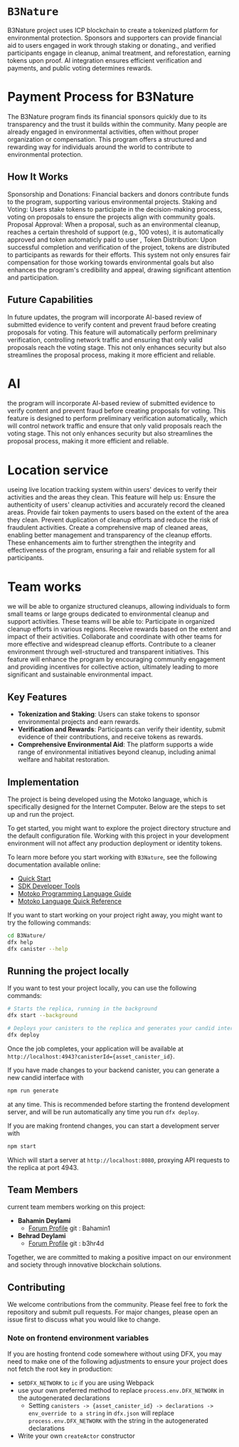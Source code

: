 # `B3Nature`

B3Nature project uses ICP blockchain to create a tokenized platform for environmental protection. Sponsors and supporters can provide financial aid to users engaged in work through staking or donating., and verified participants engage in cleanup, animal treatment, and reforestation, earning tokens upon proof. AI integration ensures efficient verification and payments, and public voting determines rewards.

# Payment Process for B3Nature
The B3Nature program finds its financial sponsors quickly due to its transparency and the trust it builds within the community. Many people are already engaged in environmental activities, often without proper organization or compensation. This program offers a structured and rewarding way for individuals around the world to contribute to environmental protection.

## How It Works
Sponsorship and Donations: Financial backers and donors contribute funds to the program, supporting various environmental projects.
Staking and Voting: Users stake tokens to participate in the decision-making process, voting on proposals to ensure the projects align with community goals.
Proposal Approval: When a proposal, such as an environmental cleanup, reaches a certain threshold of support (e.g., 100 votes), it is automatically approved and token automaticly paid to user ,
Token Distribution: Upon successful completion and verification of the project, tokens are distributed to participants as rewards for their efforts.
This system not only ensures fair compensation for those working towards environmental goals but also enhances the program's credibility and appeal, drawing significant attention and participation.

## Future Capabilities
In future updates, the program will incorporate AI-based review of submitted evidence to verify content and prevent fraud before creating proposals for voting. This feature will automatically perform preliminary verification, controlling network traffic and ensuring that only valid proposals reach the voting stage. This not only enhances security but also streamlines the proposal process, making it more efficient and reliable.
# AI
the program will incorporate AI-based review of submitted evidence to verify content and prevent fraud before creating proposals for voting. This feature is designed to perform preliminary verification automatically, which will control network traffic and ensure that only valid proposals reach the voting stage. This not only enhances security but also streamlines the proposal process, making it more efficient and reliable.
# Location service
useing live location tracking system within users' devices to verify their activities and the areas they clean. This feature will help us:
Ensure the authenticity of users' cleanup activities and accurately record the cleaned areas.
Provide fair token payments to users based on the extent of the area they clean.
Prevent duplication of cleanup efforts and reduce the risk of fraudulent activities.
Create a comprehensive map of cleaned areas, enabling better management and transparency of the cleanup efforts.
These enhancements aim to further strengthen the integrity and effectiveness of the program, ensuring a fair and reliable system for all participants.

# Team works
we will be able to organize structured cleanups, allowing individuals to form small teams or large groups dedicated to environmental cleanup and support activities. These teams will be able to:
Participate in organized cleanup efforts in various regions.
Receive rewards based on the extent and impact of their activities.
Collaborate and coordinate with other teams for more effective and widespread cleanup efforts.
Contribute to a cleaner environment through well-structured and transparent initiatives.
This feature will enhance the program by encouraging community engagement and providing incentives for collective action, ultimately leading to more significant and sustainable environmental impact.

## Key Features

- **Tokenization and Staking**: Users can stake tokens to sponsor environmental projects and earn rewards.
- **Verification and Rewards**: Participants can verify their identity, submit evidence of their contributions, and receive tokens as rewards.
- **Comprehensive Environmental Aid**: The platform supports a wide range of environmental initiatives beyond cleanup, including animal welfare and habitat restoration.

## Implementation

The project is being developed using the Motoko language, which is specifically designed for the Internet Computer. Below are the steps to set up and run the project.

To get started, you might want to explore the project directory structure and the default configuration file. Working with this project in your development environment will not affect any production deployment or identity tokens.

To learn more before you start working with `B3Nature`, see the following documentation available online:

- [Quick Start](https://internetcomputer.org/docs/current/developer-docs/setup/deploy-locally)
- [SDK Developer Tools](https://internetcomputer.org/docs/current/developer-docs/setup/install)
- [Motoko Programming Language Guide](https://internetcomputer.org/docs/current/motoko/main/motoko)
- [Motoko Language Quick Reference](https://internetcomputer.org/docs/current/motoko/main/language-manual)

If you want to start working on your project right away, you might want to try the following commands:

```bash
cd B3Nature/
dfx help
dfx canister --help
```

## Running the project locally

If you want to test your project locally, you can use the following commands:

```bash
# Starts the replica, running in the background
dfx start --background

# Deploys your canisters to the replica and generates your candid interface
dfx deploy
```

Once the job completes, your application will be available at `http://localhost:4943?canisterId={asset_canister_id}`.

If you have made changes to your backend canister, you can generate a new candid interface with

```bash
npm run generate
```

at any time. This is recommended before starting the frontend development server, and will be run automatically any time you run `dfx deploy`.

If you are making frontend changes, you can start a development server with

```bash
npm start
```

Which will start a server at `http://localhost:8080`, proxying API requests to the replica at port 4943.

## Team Members

current team members working on this project:

- **Bahamin Deylami**
  - [Forum Profile](https://forum.dfinity.org/u/bahamin1/summary)
    git : Bahamin1
- **Behrad Deylami**
  - [Forum Profile](https://forum.dfinity.org/u/b3hr4d/summary)
    git : b3hr4d

Together, we are committed to making a positive impact on our environment and society through innovative blockchain solutions.

## Contributing

We welcome contributions from the community. Please feel free to fork the repository and submit pull requests. For major changes, please open an issue first to discuss what you would like to change.

### Note on frontend environment variables

If you are hosting frontend code somewhere without using DFX, you may need to make one of the following adjustments to ensure your project does not fetch the root key in production:

- set`DFX_NETWORK` to `ic` if you are using Webpack
- use your own preferred method to replace `process.env.DFX_NETWORK` in the autogenerated declarations
  - Setting `canisters -> {asset_canister_id} -> declarations -> env_override to a string` in `dfx.json` will replace `process.env.DFX_NETWORK` with the string in the autogenerated declarations
- Write your own `createActor` constructor
